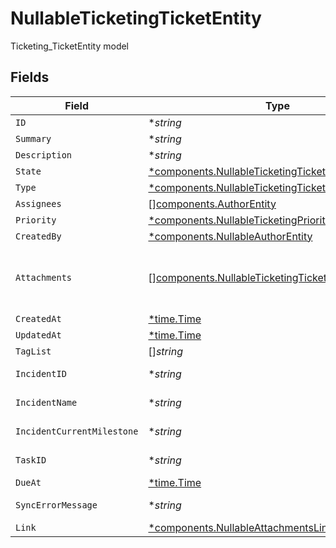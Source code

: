 # NullableTicketingTicketEntity

Ticketing_TicketEntity model


## Fields

| Field                                                                                                                      | Type                                                                                                                       | Required                                                                                                                   | Description                                                                                                                |
| -------------------------------------------------------------------------------------------------------------------------- | -------------------------------------------------------------------------------------------------------------------------- | -------------------------------------------------------------------------------------------------------------------------- | -------------------------------------------------------------------------------------------------------------------------- |
| `ID`                                                                                                                       | **string*                                                                                                                  | :heavy_minus_sign:                                                                                                         | N/A                                                                                                                        |
| `Summary`                                                                                                                  | **string*                                                                                                                  | :heavy_minus_sign:                                                                                                         | N/A                                                                                                                        |
| `Description`                                                                                                              | **string*                                                                                                                  | :heavy_minus_sign:                                                                                                         | N/A                                                                                                                        |
| `State`                                                                                                                    | [*components.NullableTicketingTicketEntityState](../../models/components/nullableticketingticketentitystate.md)            | :heavy_minus_sign:                                                                                                         | N/A                                                                                                                        |
| `Type`                                                                                                                     | [*components.NullableTicketingTicketEntityType](../../models/components/nullableticketingticketentitytype.md)              | :heavy_minus_sign:                                                                                                         | N/A                                                                                                                        |
| `Assignees`                                                                                                                | [][components.AuthorEntity](../../models/components/authorentity.md)                                                       | :heavy_minus_sign:                                                                                                         | N/A                                                                                                                        |
| `Priority`                                                                                                                 | [*components.NullableTicketingPriorityEntity](../../models/components/nullableticketingpriorityentity.md)                  | :heavy_minus_sign:                                                                                                         | N/A                                                                                                                        |
| `CreatedBy`                                                                                                                | [*components.NullableAuthorEntity](../../models/components/nullableauthorentity.md)                                        | :heavy_minus_sign:                                                                                                         | N/A                                                                                                                        |
| `Attachments`                                                                                                              | [][components.NullableTicketingTicketEntityAttachment](../../models/components/nullableticketingticketentityattachment.md) | :heavy_minus_sign:                                                                                                         | A list of objects attached to this item. Can be one of: LinkEntity, CustomerSupportIssueEntity, or GenericAttachmentEntity |
| `CreatedAt`                                                                                                                | [*time.Time](https://pkg.go.dev/time#Time)                                                                                 | :heavy_minus_sign:                                                                                                         | N/A                                                                                                                        |
| `UpdatedAt`                                                                                                                | [*time.Time](https://pkg.go.dev/time#Time)                                                                                 | :heavy_minus_sign:                                                                                                         | N/A                                                                                                                        |
| `TagList`                                                                                                                  | []*string*                                                                                                                 | :heavy_minus_sign:                                                                                                         | N/A                                                                                                                        |
| `IncidentID`                                                                                                               | **string*                                                                                                                  | :heavy_minus_sign:                                                                                                         | ID of incident that this ticket is related to                                                                              |
| `IncidentName`                                                                                                             | **string*                                                                                                                  | :heavy_minus_sign:                                                                                                         | Name of incident that this ticket is related to                                                                            |
| `IncidentCurrentMilestone`                                                                                                 | **string*                                                                                                                  | :heavy_minus_sign:                                                                                                         | Milestone of incident that this ticket is related to                                                                       |
| `TaskID`                                                                                                                   | **string*                                                                                                                  | :heavy_minus_sign:                                                                                                         | ID of task that this ticket is related to                                                                                  |
| `DueAt`                                                                                                                    | [*time.Time](https://pkg.go.dev/time#Time)                                                                                 | :heavy_minus_sign:                                                                                                         | N/A                                                                                                                        |
| `SyncErrorMessage`                                                                                                         | **string*                                                                                                                  | :heavy_minus_sign:                                                                                                         | Error message from syncing this ticket to integrations                                                                     |
| `Link`                                                                                                                     | [*components.NullableAttachmentsLinkEntity](../../models/components/nullableattachmentslinkentity.md)                      | :heavy_minus_sign:                                                                                                         | N/A                                                                                                                        |